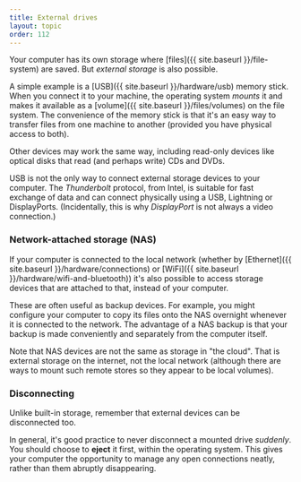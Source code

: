```yaml
---
title: External drives
layout: topic
order: 112
---
```


Your computer has its own storage where [files]({{ site.baseurl }}/file-system)
are saved. But _external storage_ is also possible.

A simple example is a [USB]({{ site.baseurl }}/hardware/usb) memory stick.
When you connect it to your machine, the operating system _mounts_ it and
makes it available as a [volume]({{ site.baseurl }}/files/volumes) on the
file system. The convenience of the memory stick is that it's an easy way to
transfer files from one machine to another (provided you have physical access
to both).

Other devices may work the same way, including read-only devices like optical
disks that read (and perhaps write) CDs and DVDs.

USB is not the only way to connect external storage devices to your computer.
The _Thunderbolt_ protocol, from Intel, is suitable for fast exchange of data
and can connect physically using a USB, Lightning or DisplayPorts.
(Incidentally, this is why _DisplayPort_ is not always a video connection.)


### Network-attached storage (NAS)

If your computer is connected to the local network (whether by 
[Ethernet]({{ site.baseurl }}/hardware/connections) or
[WiFi]({{ site.baseurl }}/hardware/wifi-and-bluetooth)) it's also possible
to access storage devices that are attached to that, instead of your computer.

These are often useful as backup devices. For example, you might configure your
computer to copy its files onto the NAS overnight whenever it is connected to
the network. The advantage of a NAS backup is that your backup is made
conveniently and separately from the computer itself.

Note that NAS devices are not the same as storage in "the cloud". That is
external storage on the internet, not the local network (although there are
ways to mount such remote stores so they appear to be local volumes).


### Disconnecting

Unlike built-in storage, remember that external devices can be disconnected too.

In general, it's good practice to never disconnect a mounted drive _suddenly_.
You should choose to **eject** it first, within the operating system. This
gives your computer the opportunity to manage any open connections neatly,
rather than them abruptly disappearing.


